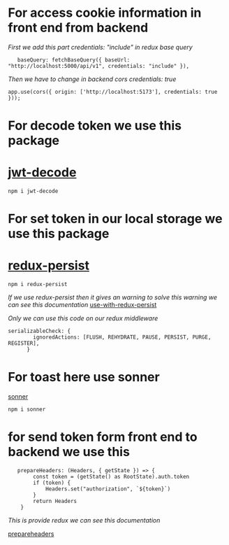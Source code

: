 # For access cookie information in front end from backend

_First we add this part credentials: "include" in redux base query_

```
   baseQuery: fetchBaseQuery({ baseUrl: "http://localhost:5000/api/v1", credentials: "include" }),
```

_Then we have to change in backend cors credentials: true_

```
app.use(cors({ origin: ['http://localhost:5173'], credentials: true }));
```

# For decode token we use this package

# [jwt-decode](https://www.npmjs.com/package/jwt-decode)

```
npm i jwt-decode
```

# For set token in our local storage we use this package

# [redux-persist](https://www.npmjs.com/package/redux-persist)

```
npm i redux-persist
```

_If we use redux-persist then it gives an warning to solve this warning we can see this documentation_
[use-with-redux-persist](https://redux-toolkit.js.org/usage/usage-guide#use-with-redux-persist)

_Only we can use this code on our redux middleware_

```
serializableCheck: {
        ignoredActions: [FLUSH, REHYDRATE, PAUSE, PERSIST, PURGE, REGISTER],
      }
```

# For toast here use sonner

[sonner](https://sonner.emilkowal.ski/getting-started)

```
npm i sonner
```

# for send token form front end to backend we use this

```
   prepareHeaders: (Headers, { getState }) => {
        const token = (getState() as RootState).auth.token
        if (token) {
            Headers.set("authorization", `${token}`)
        }
        return Headers
    }
```

_This is provide redux we can see this documentation_

[prepareheaders](https://redux-toolkit.js.org/rtk-query/api/fetchBaseQuery#prepareheaders)
